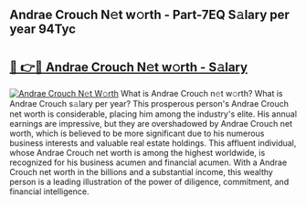 ## Andrae Crouch N𝚎t w𝚘rth - Part-7EQ S𝚊lary per year 94Tyc

# <h2><a href="http://gc3r4b.nevu.top/?p=Andrae+Crouch">🔗 👉🔴 Andrae Crouch N𝚎t w𝚘rth - S𝚊lary</a></h2>

[![Andrae Crouch N𝚎t W𝚘rth](https://i.imgur.com/Oavwk0R.jpeg)](http://gc3r4b.nevu.top/?p=Andrae+Crouch)
What is Andrae Crouch n𝚎t w𝚘rth? What is Andrae Crouch s𝚊lary per year?
This prosperous person's Andrae Crouch net worth is considerable, placing him among the industry's elite. His annual earnings are impressive, but they are overshadowed by Andrae Crouch net worth, which is believed to be more significant due to his numerous business interests and valuable real estate holdings. This affluent individual, whose Andrae Crouch net worth is among the highest worldwide, is recognized for his business acumen and financial acumen. With a Andrae Crouch net worth in the billions and a substantial income, this wealthy person is a leading illustration of the power of diligence, commitment, and financial intelligence.
